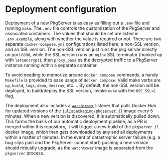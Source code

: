 # Deployment configuration

Deployment of a new PkgServer is as easy as filling out a `.env` file and running `make`.  The `.env` file controls the customization of the PkgServer and associated containers.  The values that should be set are listed in `.env.example`, along with whether the value is required or not.  There are two separate `docker-compose.yml` configurations listed here; a non-SSL version, and an SSL version.  The non-SSL version just runs the pkg server directly on port `8000`, while the SSL version runs an `nginx` SSL terminator (hooked up with `letsencrypt`), then `proxy_pass`'es the decrypted traffic to a PkgServer instance running within a separate container.

To avoid needing to memorize arcane `docker compose` commands, a handy `Makefile` is provided to ease usage of `docker compose`.  Valid make verbs are `up`, `build`, `logs`, `down`, `destroy`, etc....  By default, the non-SSL version will be deployed, to build/deploy the SSL version, invoke `make` with the `USE_SSL=1` flag.

The deployment also includes a [`watchtower`](https://github.com/containrrr/watchtower) listener that polls Docker Hub for updated versions of the [`juliapackaging/pkgserver.jl`](https://hub.docker.com/r/juliapackaging/pkgserver.jl) image every 5 minutes.  When a new version is discovered, it is automatically pulled down.  This forms the basis of our automatic deployment pipeline; as a PR is merged within this repository, it will trigger a new build of the `pkgserver.jl` docker image, which then gets downloaded by any and all deployments within a matter of minutes.  In the event of catastrophic server failure (e.g. a bug slips past and the PkgServer cannot start) pushing a new version should robustly upgrade, as the `watchtower` image is separated from the `pkgserver` process.
